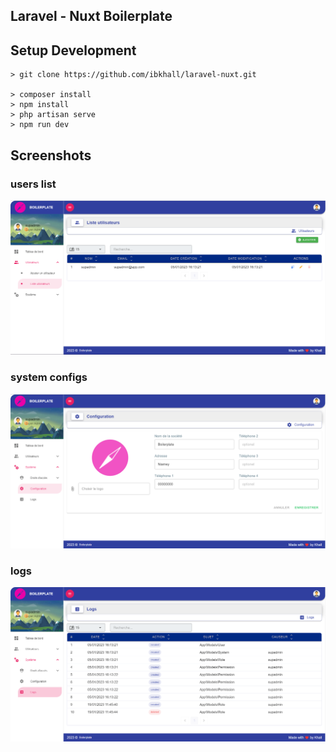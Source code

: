 <h2>Laravel - Nuxt Boilerplate</h2>

## Setup Development

```code
> git clone https://github.com/ibkhall/laravel-nuxt.git

> composer install
> npm install
> php artisan serve
> npm run dev

```


## Screenshots

### users list
![This is an image](public/users_list.png)


### system configs

![This is an image](public/system.png)


### logs

![This is an image](public/logs.png)